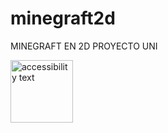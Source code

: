 # minegraft2d
MINEGRAFT EN 2D PROYECTO UNI

<img src="https://www.muycomputer.com/wp-content/uploads/2020/07/Minecraft-en-Azure.jpg" width="100px" height="100px" alt="accessibility text">
